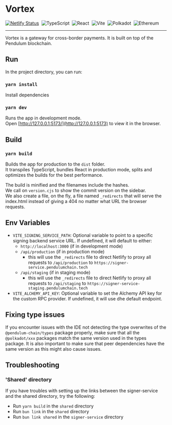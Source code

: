 # Vortex

[![Netlify Status](https://api.netlify.com/api/v1/badges/27783b79-512d-4205-89c1-d3ead6e3ed46/deploy-status)](https://app.netlify.com/sites/pendulum-pay/deploys)&nbsp;
![TypeScript](https://img.shields.io/badge/-TypeSript-05122A?style=flat&logo=typescript)&nbsp;
![React](https://img.shields.io/badge/-React-05122A?style=flat&logo=react)&nbsp;
![Vite](https://img.shields.io/badge/-Vite-05122A?style=flat&logo=vite)&nbsp;
![Polkadot](https://img.shields.io/badge/-Polkadot-05122A?style=flat&logo=polkadot)&nbsp;
![Ethereum](https://img.shields.io/badge/-Ethereum-05122A?style=flat&logo=ethereum)&nbsp;

---

Vortex is a gateway for cross-border payments. It is built on top of the Pendulum blockchain.

## Run

In the project directory, you can run:

### `yarn install`

Install dependencies

### `yarn dev`

Runs the app in development mode.\
Open [http://127.0.0.1:5173/](http://127.0.0.1:5173) to view it in the browser.

## Build

### `yarn build`

Builds the app for production to the `dist` folder.\
It transpiles TypeScript, bundles React in production mode, splits and optimizes the builds for the best performance.

The build is minified and the filenames include the hashes.\
We call on `version.cjs` to show the commit version on the sidebar.\
We also create a file, on the fly, a file named `_redirects` that will serve the index.html instead of giving a 404 no
matter what URL the browser requests.

## Env Variables

- `VITE_SIGNING_SERVICE_PATH`: Optional variable to point to a specific signing backend service URL. If undefined, it
  will default to either:
  - `http://localhost:3000` (if in development mode)
  - `/api/production` (if in production mode)
    - this will use the `_redirects` file to direct Netlify to proxy all requests to `/api/production` to
      `https://signer-service.pendulumchain.tech`
  - `/api/staging` (if in staging mode)
    - this will use the `_redirects` file to direct Netlify to proxy all requests to `/api/staging` to
      `https://signer-service-staging.pendulumchain.tech`
- `VITE_ALCHEMY_API_KEY`: Optional variable to set the Alchemy API key for the custom RPC provider. If undefined, it
  will use dhe default endpoint.

## Fixing type issues

If you encounter issues with the IDE not detecting the type overwrites of the `@pendulum-chain/types` package properly,
make sure that all the `@polkadot/xxx` packages match the same version used in the types package. It is also important
to make sure that peer dependencies have the same version as this might also cause issues.

## Troubleshooting

### 'Shared' directory

If you have troubles with setting up the links between the signer-service and the shared directory, try the following:
- Run `yarn build` in the `shared` directory
- Run `bun link` in the `shared` directory
- Run `bun link shared` in the `signer-service` directory
